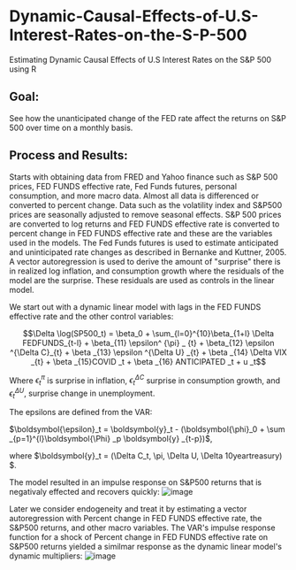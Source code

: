 # Dynamic-Causal-Effects-of-U.S-Interest-Rates-on-the-S-P-500
Estimating Dynamic Causal Effects of U.S Interest Rates on the S&amp;P 500 using R

## Goal: 
See how the unanticipated change of the FED rate affect the returns on S&P 500 over time on a monthly basis.
## Process and Results:
Starts with obtaining data from FRED and Yahoo finance such as S&P 500 prices, FED FUNDS effective rate, Fed Funds futures, personal consumption,
and more macro data. Almost all data is differenced or converted to percent change. Data such as the volatility index and S&P500 prices
are seasonally adjusted to remove seasonal effects. S&P 500 prices are converted to log returns and FED FUNDS effective rate is converted 
to percent change in FED FUNDS effective rate and these are the variables used in the models.
The Fed Funds futures is used to estimate anticipated and uninticipated rate changes as described in Bernanke and Kuttner, 2005.
A vector autoregression is used to derive the amount of "surprise" there is in realized log inflation, and consumption growth where
the residuals of the model are the surprise. These residuals are used as controls in the linear model.

We start out with a dynamic linear model with lags in the FED FUNDS effective rate and the other control variables:

$$\Delta \log(SP500_t) = \beta_0 + \sum_{l=0}^{10}\beta_{1+l} \Delta FEDFUNDS_{t-l} + \beta_{11} \epsilon^ {\pi} _ {t} + \beta_{12} \epsilon ^{\Delta C}_{t} + \beta _{13} \epsilon ^{\Delta U} _{t}  + \beta _{14} \Delta VIX _{t} + \beta  _{15}COVID _t + \beta _{16} ANTICIPATED _t + u _t$$

Where $\epsilon^ {\pi} _ {t}$ is surprise in inflation, $\epsilon ^{\Delta C}_{t}$ surprise in consumption growth, and $\epsilon ^{\Delta U} _{t}$, surprise change in unemployment. 

The epsilons are defined from the VAR: 

$\boldsymbol{\epsilon}_t = \boldsymbol{y}_t - (\boldsymbol{\phi}_0 + \sum _{p=1}^{l}\boldsymbol{\Phi} _p \boldsymbol{y} _{t-p})$, 

where $\boldsymbol{y}_t = (\Delta C_t, \pi, \Delta U, \Delta 10yeartreasury) $.

The model resulted in an impulse response on S&P500 returns that is negativaly effected and recovers quickly:
![image](https://github.com/user-attachments/assets/7e5c5ffc-9625-4981-bafc-fced5d1da650)


Later we consider endogeneity and treat it by estimating a vector autoregression
with Percent change in FED FUNDS effective rate, the S&P500 returns, and other macro variables.
The VAR's impulse response function for a shock of Percent change in FED FUNDS effective rate on S&P500 returns
yielded a similmar response as the dynamic linear model's dynamic multipliers:
![image](https://github.com/user-attachments/assets/53bd0919-b5db-4d71-b60a-7b3485887d7b)


